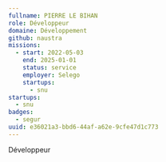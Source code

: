 ```yaml
---
fullname: PIERRE LE BIHAN
role: Développeur
domaine: Développement
github: naustra
missions:
  - start: 2022-05-03
    end: 2025-01-01
    status: service
    employer: Selego
    startups:
      - snu
startups:
  - snu
badges:
  - segur
uuid: e36021a3-bbd6-44af-a62e-9cfe47d1c773
---
```

Développeur